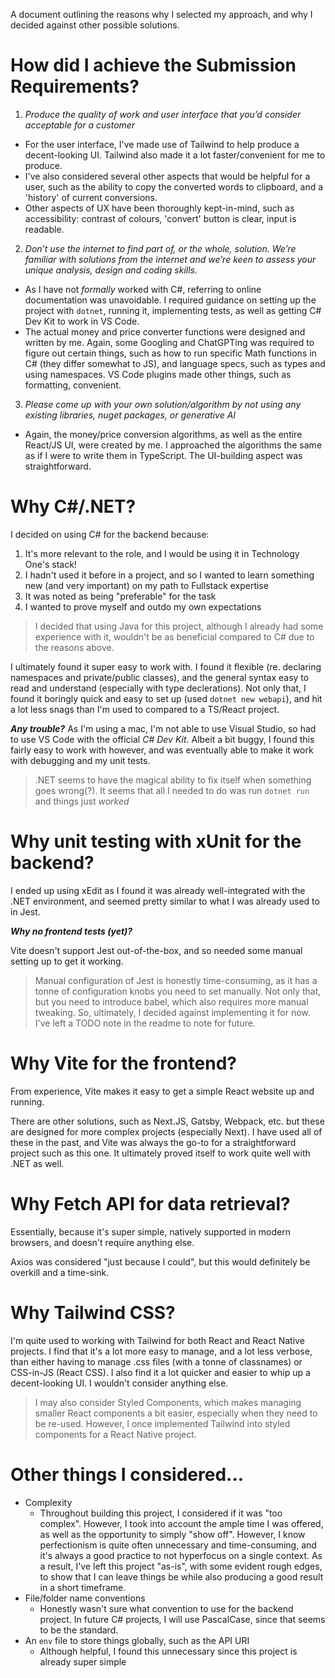 
A document outlining the reasons why I selected my approach, and why I decided against other possible solutions.

# How did I achieve the Submission Requirements?
1. *Produce the quality of work and user interface that you’d consider acceptable for a customer*
  -  For the user interface, I've made use of Tailwind to help produce a decent-looking UI. Tailwind also made it a lot faster/convenient for me to produce.
  -  I've also considered several other aspects that would be helpful for a user, such as the ability to copy the converted words to clipboard, and a 'history' of current conversions.
  -  Other aspects of UX have been thoroughly kept-in-mind, such as accessibility: contrast of colours, 'convert' button is clear, input is readable.
2. *Don’t use the internet to find part of, or the whole, solution. We’re familiar with solutions from the internet and we’re keen to assess your unique analysis, design and coding skills.*
  - As I have not *formally* worked with C#, referring to online documentation was unavoidable. I required guidance on setting up the project with `dotnet`, running it, implementing tests, as well as getting C# Dev Kit to work in VS Code.
  - The actual money and price converter functions were designed and written by me. Again, some Googling and ChatGPTing was required to figure out certain things, such as how to run specific Math functions in C# (they differ somewhat to JS), and language specs, such as types and using namespaces. VS Code plugins made other things, such as formatting, convenient.
3. *Please come up with your own solution/algorithm by not using any existing libraries, nuget packages, or generative AI*
  - Again, the money/price conversion algorithms, as well as the entire React/JS UI, were created by me. I approached the algorithms the same as if I were to write them in TypeScript. The UI-building aspect was straightforward.

# Why C#/.NET?

I decided on using C# for the backend because:
  1. It's more relevant to the role, and I would be using it in Technology One's stack!
  3. I hadn't used it before in a project, and so I wanted to learn something new (and very important) on my path to Fullstack expertise
  2. It was noted as being "preferable" for the task
  4. I wanted to prove myself and outdo my own expectations

> I decided that using Java for this project, although I already had some experience with it, wouldn't be as beneficial compared to C# due to the reasons above.

I ultimately found it super easy to work with. I found it flexible (re. declaring namespaces and private/public classes), and the general syntax easy to read and understand (especially with type declerations).
Not only that, I found it boringly quick and easy to set up (used `dotnet new webapi`), and hit a lot less snags than I'm used to compared to a TS/React project.

***Any trouble?***
As I'm using a mac, I'm not able to use Visual Studio, so had to use VS Code with the official *C# Dev Kit*. Albeit a bit buggy, I found this fairly easy to work with however, and was eventually able to make it work with debugging and my unit tests.

> .NET seems to have the magical ability to fix itself when something goes wrong(?). It seems that all I needed to do was run `dotnet run` and things just *worked*

# Why unit testing with xUnit for the backend?

I ended up using xEdit as I found it was already well-integrated with the .NET environment, and seemed pretty similar to what I was already used to in Jest.

***Why no frontend tests (yet)?***

Vite doesn't support Jest out-of-the-box, and so needed some manual setting up to get it working.

> Manual configuration of Jest is honestly time-consuming, as it has a tonne of configuration knobs you need to set manually.
> Not only that, but you need to introduce babel, which also requires more manual tweaking.
> So, ultimately, I decided against implementing it for now. I've left a TODO note in the readme to note for future.

# Why Vite for the frontend?

From experience, Vite makes it easy to get a simple React website up and running. 

There are other solutions, such as Next.JS, Gatsby, Webpack, etc. but these are designed for more complex projects (especially Next). I have used all of these in the past, and Vite was always the go-to for a straightforward project such as this one. It ultimately proved itself to work quite well with .NET as well.

# Why Fetch API for data retrieval?

Essentially, because it's super simple, natively supported in modern browsers, and doesn't require anything else. 

Axios was considered "just because I could", but this would definitely be overkill and a time-sink.

# Why Tailwind CSS?

I'm quite used to working with Tailwind for both React and React Native projects. I find that it's a lot more easy to manage, and a lot less verbose, than either having to manage .css files (with a tonne of classnames) or CSS-in-JS (React CSS). 
I also find it a lot quicker and easier to whip up a decent-looking UI. I wouldn't consider anything else.

> I may also consider Styled Components, which makes managing smaller React components a bit easier, especially when they need to be re-used.
> However, I once implemented Tailwind into styled components for a React Native project.

# Other things I considered...
  - Complexity
    - Throughout building this project, I considered if it was "too complex". However, I took into account the ample time I was offered, as well as the opportunity to simply "show off". However, I know perfectionism is quite often unnecessary and time-consuming, and it's always a good practice to not hyperfocus on a single context. As a result, I've left this project "as-is", with some evident rough edges, to show that I can leave things be while also producing a good result in a short timeframe.
  - File/folder name conventions
    - Honestly wasn't sure what convention to use for the backend project. In future C# projects, I will use PascalCase, since that seems to be the standard.
  - An `env` file to store things globally, such as the API URI
    - Although helpful, I found this unnecessary since this project is already super simple
